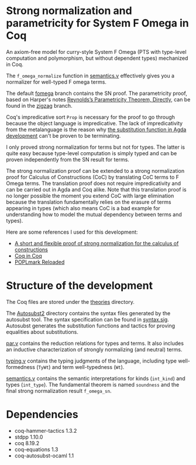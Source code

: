 # Strong normalization and parametricity for System F Omega in Coq
An axiom-free model for curry-style System F Omega (PTS with type-level computation and polymorphism, but without dependent types) mechanized in Coq.

The `f_omega_normalize` function in [semantics.v](theories/semantics.v) effectively gives you a normalizer for well-typed F omega terms.

The default [fomega](https://github.com/yiyunliu/system-f-omega) branch contains the SN proof. The parametricity proof, based on Harper's notes [Reynolds’s Parametricity Theorem, Directly](https://www.cs.cmu.edu/~rwh/courses/chtt/pdfs/reynolds.pdf), can be found in the [zigzag](https://github.com/yiyunliu/system-f-omega/tree/zigzag) branch.

Coq's impredicative sort `Prop` is necessary for the proof to go through because the object language is impredicative. The lack of impredicativity from the metalanguage is the reason why [the substitution function in Agda development](https://github.com/AndrasKovacs/system-f-omega) can't be proven to be terminating.

I only proved strong normalization for terms but not for types. The latter is quite easy because type-level computation is simply typed and can be proven independently from the SN result for terms.

The strong normalization proof can be extended to a strong normalization proof for Calculus of Constructions (CoC) by translating CoC terms to F Omega terms. The translation proof does not require impredicativity and can be carried out in Agda and Coq alike. Note that this translation proof is no longer possible the moment you extend CoC with large elimination because the translation fundamentally relies on the erasure of terms appearing in types (which also means CoC is a bad example for understanding how to model the mutual dependency between terms and types).


Here are some references I used for this development:
- [A short and flexible proof of strong normalization for the calculus of constructions](https://pure.tue.nl/ws/files/2181809/9511424.pdf)
- [Coq in Coq](https://github.com/coq-contribs/coq-in-coq)
- [POPLmark Reloaded](https://poplmark-reloaded.github.io)

# Structure of the development
The Coq files are stored under the [theories](theories) directory.

The [Autosubst2](theories/Autosubst2) directory contains the syntax files generated by the autosubst tool. The syntax specification can be found in [syntax.sig](syntax.sig). Autosubst generates the substitution functions and tactics for proving equalities about substitutions.

[par.v](theories/par.v) contains the reduction relations for types and terms. It also includes an inductive characterization of strongly normalizing (and neutral) terms.

[typing.v](theories/typing.v) contains the typing judgments of the language, including type well-formedness (`TyWt`) and term well-typedness (`Wt`).

[semantics.v](theories/semantics.v) contains the semantic interpretations for kinds (`int_kind`) and types (`int_type`). The fundamental theorem is named `soundness` and the final strong normalization result `f_omega_sn`.

# Dependencies
- coq-hammer-tactics 1.3.2
- stdpp 1.10.0
- coq 8.19.2
- coq-equations 1.3
- coq-autosubst-ocaml 1.1
